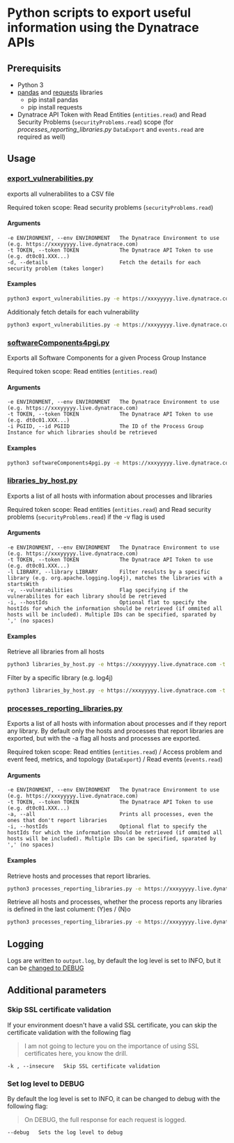 # Python scripts to export useful information using the Dynatrace APIs

## Prerequisits
- Python 3
- [pandas](https://pypi.org/project/pandas/) and [requests](https://pypi.org/project/requests/) libraries
  - pip install pandas
  - pip install requests
- Dynatrace API Token with Read Entities (`entities.read`) and Read Security Problems (`securityProblems.read`) scope (for *processes_reporting_libraries.py* `DataExport` and `events.read` are required as well) 

## Usage

### [export_vulnerabilities.py](export_vulnerabilities.py)
exports all vulnerabilites to a CSV file

Required token scope: Read security problems (`securityProblems.read`)

#### Arguments
```
-e ENVIRONMENT, --env ENVIRONMENT   The Dynatrace Environment to use (e.g. https://xxxyyyyy.live.dynatrace.com)                    
-t TOKEN, --token TOKEN             The Dynatrace API Token to use (e.g. dt0c01.XXX...)                  
-d, --details                       Fetch the details for each security problem (takes longer)
```

#### Examples
```bash
python3 export_vulnerabilities.py -e https://xxxyyyyy.live.dynatrace.com -t dt0c01.XXX... 
```
Additionaly fetch details for each vulnerability
```bash
python3 export_vulnerabilities.py -e https://xxxyyyyy.live.dynatrace.com -t dt0c01.XXX... -d
```

### [softwareComponents4pgi.py](softwareComponents4pgi.py)
Exports all Software Components for a given Process Group Instance

Required token scope: Read entities (`entities.read`)

#### Arguments
```
-e ENVIRONMENT, --env ENVIRONMENT   The Dynatrace Environment to use (e.g. https://xxxyyyyy.live.dynatrace.com)                    
-t TOKEN, --token TOKEN             The Dynatrace API Token to use (e.g. dt0c01.XXX...)                  
-i PGIID, --id PGIID                The ID of the Process Group Instance for which libraries should be retrieved
```

#### Examples
```bash
python3 softwareComponents4pgi.py -e https://xxxyyyyy.live.dynatrace.com -t dt0c01.XXX... -id PROCESS_GROUP_INSTANCE_XXX
```

### [libraries_by_host.py](libraries_by_host.py)
Exports a list of all hosts with information about processes and libraries

Required token scope: Read entities (`entities.read`) and Read security problems (`securityProblems.read`) if the -v flag is used

#### Arguments
```
-e ENVIRONMENT, --env ENVIRONMENT   The Dynatrace Environment to use (e.g. https://xxxyyyyy.live.dynatrace.com)                    
-t TOKEN, --token TOKEN             The Dynatrace API Token to use (e.g. dt0c01.XXX...)     
-l LIBRARY, --library LIBRARY       Filter resulsts by a specific library (e.g. org.apache.logging.log4j), matches the libraries with a startsWith
-v, --vulnerabilities               Flag specifying if the vulnerabilites for each library should be retrieved  
-i, --hostIds                       Optional flat to specify the hostIds for which the information should be retrieved (if ommited all hosts will be included). Multiple IDs can be specified, sparated by ',' (no spaces)               
```

#### Examples
Retrieve all libraries from all hosts
```bash
python3 libraries_by_host.py -e https://xxxyyyyy.live.dynatrace.com -t dt0c01.XXX... 
```
Filter by a specific library (e.g. log4j)
```bash
python3 libraries_by_host.py -e https://xxxyyyyy.live.dynatrace.com -t dt0c01.XXX... -l org.apache.logging.log4j
```

### [processes_reporting_libraries.py](processes_reporting_libraries.py)
Exports a list of all hosts with information about processes and if they report any library. By default only the hosts and processes that report libraries are exported, but with the -a flag all hosts and processes are exported.

Required token scope: Read entities (`entities.read`) / Access problem and event feed, metrics, and topology (`DataExport`) / Read events (`events.read`)

#### Arguments
```
-e ENVIRONMENT, --env ENVIRONMENT   The Dynatrace Environment to use (e.g. https://xxxyyyyy.live.dynatrace.com)                    
-t TOKEN, --token TOKEN             The Dynatrace API Token to use (e.g. dt0c01.XXX...)     
-a, --all                           Prints all processes, even the ones that don't report libraries
-i, --hostIds                       Optional flat to specify the hostIds for which the information should be retrieved (if ommited all hosts will be included). Multiple IDs can be specified, sparated by ',' (no spaces)               
```

#### Examples
Retrieve hosts and processes that report libraries. 
```bash
python3 processes_reporting_libraries.py -e https://xxxyyyyy.live.dynatrace.com -t dt0c01.XXX... 
```
Retrieve all hosts and processes, whether the process reports any libraries is defined in the last colument: (Y)es / (N)o
```bash
python3 processes_reporting_libraries.py -e https://xxxyyyyy.live.dynatrace.com -t dt0c01.XXX... -a
```

## Logging
Logs are written to `output.log`, by default the log level is set to INFO, but it can be [changed to DEBUG](#set-log-level-to-debug)

## Additional parameters

### Skip SSL certificate validation
If your environment doesn't have a valid SSL certificate, you can skip the certificate validation with the following flag
> I am not going to lecture you on the importance of using SSL certificates here, you know the drill. 
```
-k , --insecure   Skip SSL certificate validation       
```

### Set log level to DEBUG
By default the log level is set to INFO, it can be changed to debug with the following flag:
> On DEBUG, the full response for each request is logged.
```
--debug   Sets the log level to debug
```
